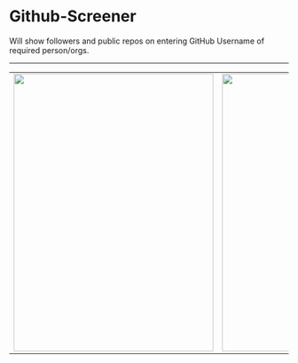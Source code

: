 # Github-Screener

Will show followers and public repos on entering GitHub Username of required person/orgs.

-----------------------------------------------------------------------------------------------------------------------------------------------------

<table>
<tr>
  <td><img width="360" height ="500" src= "https://user-images.githubusercontent.com/54909114/105540022-9168d980-5d1b-11eb-914b-5ed9b5d95d63.png" >
  </td>
    <td><img width="360" height ="500" src= "https://user-images.githubusercontent.com/54909114/105540015-8f9f1600-5d1b-11eb-9af2-8122240a52ba.png" >
  </td>
    <td><img width="360" height ="500" src= "https://user-images.githubusercontent.com/54909114/105540027-929a0680-5d1b-11eb-8010-aae1b3697bef.png" >
  </td>
</tr>
</table>

